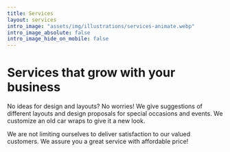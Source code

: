 ```yaml
---
title: Services
layout: services
intro_image: "assets/img/illustrations/services-animate.webp"
intro_image_absolute: false
intro_image_hide_on_mobile: false
---
```


# Services that grow with your business

No ideas for design and layouts? No worries! We give suggestions of different layouts and design proposals for special occasions and events. We customize an old car wraps to give it a new look. 

We are not limiting ourselves to deliver satisfaction to our valued customers. We assure you a great service with affordable price!

